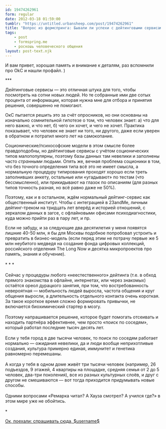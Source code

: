 ```yaml
---
id: 19474262961
form: regular
date: 2012-03-18 01:59:00
tumblr: "https://untitled.urbansheep.com/post/19474262961"
title: "Вопрос из формспринга: Бывали ли успехи с дейтинговыми сервисами, okcupid например?"
tags:
    - post
    - formspring.me
    - роскошь человеческого общения
layout: post-text.njk
---
```


<p class="formspringmeAnswer">И вам привет, хорошая память и внимание к деталям, раз вспомнили про OkC и нашли профайл. )</p>

<p>***</p>

<p>Дейтинговые сервисы — это отличная штука для того, чтобы посмотреть на сотни новых людей. Но те собранные ими две сотых процента от информации, которая нужна мне для отбора и принятия решения, совершенно не помогают.</p>

<p>ОкС пытается решить это за счёт опросников, но они основаны на изначально сомнительной гипотезе о том, что человек знает: а) что для него важно, и что нет, б) чего он хочет, и чего не хочет. Практика показывает, что человек не знает ни того, ни другого, даже если уверен в обратном и потратил много лет на самокопание.</p>

<!-- more -->

<p>Соционические/психософские модели в этом смысле более правдоподобны, но дейтинговые сервисы с учётом соционических типов малопопулярны, поэтому базы данных там невелики и заполнены часто <i>странными</i> людьми. Опять же, вечная проблема соционики в том, что без точного определения типа всё это не имеет смысла, а нормальную процедуру типирования проходят хорошо если треть заполнивших анкету, остальные или «угадывают» по тестам (что бессмысленно), или прикидывают на глазок по описаниям (для разных типов точность разная, но всё равно даже не 50%).</p>

<p>Поэтому, как и в остальном, ждём нормальный дейтинг-сервис как общественный институт. Чтобы с интеграцией в 23andMe, личным дейтинг-треком на тридцать лет вперёд и историей отношений, с зеркалом данных в загсе, с офлайновыми офисами психодиагностики, куда можно прийти раз в пару лет, и пр.</p>

<p>Если не забуду, и за следующие два десятилетия у меня появятся лишние 40-50 млн, я бы для Москвы подобное попробовал устроить и превратить в бизнес-модель (если перед этим не потрачу первые же 5 млн неубитого медведя на создание фонда цифровых коллекций, российского отделения The Long Now и десятка микропроектов про память, знания и обучение).<br/><br/>
* * *<br/><br/>
Сейчас у процедуры любого «неестественного» дейтинга (т.е. в обход прямого знакомства в офлайне, интернетах, или через знакомых) остаётся ореол дурацкого занятия, при том, что востребованность невероятная — мобильность людей выросла, частота общения и круг общения выросли, а длительность отдельного контакта очень короткая. За такое короткое время сложно формировать привычки, не включается биохимический стартер в мозгу.<br/><br/>
Поэтому напрашивается решение, которое будет помогать отсеивать и находить партнёра эффективнее, чем просто «поиск по соседям», который работал последние тысяч десять лет.<br/><br/>
Если у тебя город в две тысячи человек, то поиск по соседям работает нормально — ожидания невелики, да и люди вообще неприхотливые создания, культура примерно единая, иммунитет и генетика равномерно перемешаны.<br/><br/>
А когда у тебя в одном доме живёт три тысячи человек (например, 26 подъездов, 9 этажей, 4 квартиры на площадке, средняя семья от 2 до 5 человек, два-три поколения), все из разных культурных слоёв, и друг с другом не смешиваются — вот тогда приходится придумывать новые способы.<br/><br/>
Одними вопросами «Ремарка читал? А Хауза смотрел? А учился где?» в этом мире уже не обойтись.<br/><br/>
*</p>

<p class="formspringmeFooter">
    <a href="http://www.formspring.me/urbansheep?utm_medium=social&amp;utm_source=tumblr&amp;utm_campaign=shareanswer">Ок, поехали: спрашивать сюда, $username$</a>
</p>

